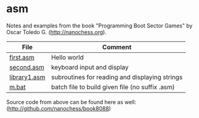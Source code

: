 # asm

Notes and examples from the book "Programming Boot Sector Games" by Oscar Toledo G. (http://nanochess.org).

| File|Comment|
| --- | --- |
| [first.asm](first.asm) | Hello world |
| [second.asm](second.asm) | keyboard input and display |
| [library1.asm](library1.asm) | subroutines for reading and displaying strings |
| [m.bat](m.bat) | batch file to build given file (no suffix .asm) |

Source code from above can be found here as well: (http://github.com/nanochess/book8088)